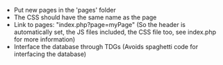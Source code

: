 - Put new pages in the 'pages' folder
- The CSS should have the same name as the page
- Link to pages: "index.php?page=myPage" (So the header is automatically set, the JS files included, the CSS file too, see index.php for more information)
- Interface the database through TDGs (Avoids spaghetti code for interfacing the database)
